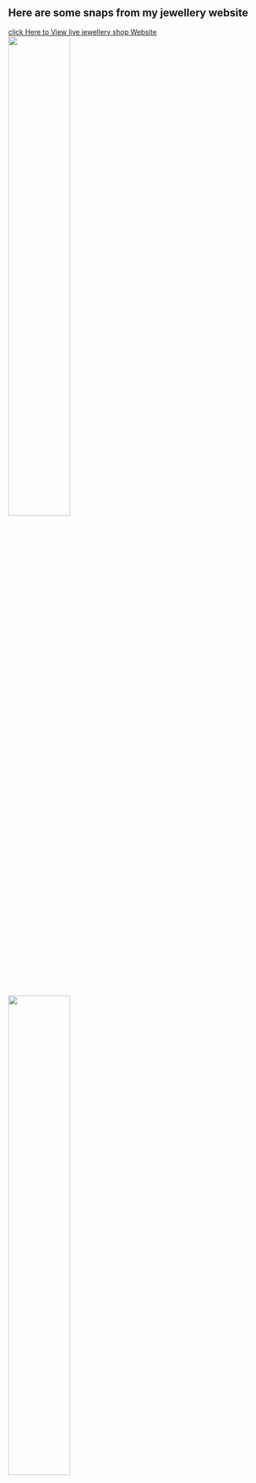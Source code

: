 <h2>Here are some snaps from my jewellery website</h2><a href="https://jadhavsnehal2000.github.io/Ecommerce-jewellery-shop/">click Here to View live jewellery shop Website</a>

<img src="https://github.com/user-attachments/assets/9ba81b40-0edd-4b7a-8021-69c707114670" alt="" width="50%">
<img src="https://github.com/user-attachments/assets/7a582106-a82e-4c46-9fbc-a106a780e049" alt="" width="50%">


